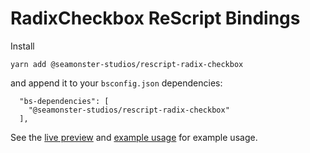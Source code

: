 # RadixCheckbox ReScript Bindings

Install

`yarn add @seamonster-studios/rescript-radix-checkbox`

and append it to your `bsconfig.json` dependencies:

```
  "bs-dependencies": [
    "@seamonster-studios/rescript-radix-checkbox"
  ],
```

See the [live preview](https://rescript-index.vercel.app/?fixtureId=%7B%22path%22%3A%22packages%2Frescript-radix-checkbox%2F__fixtures__%2F_RadixCheckbox.fixture.js%22%2C%22name%22%3Anull%7D) and [example usage](https://github.com/SeaMonster-Studios/rescript-index/blob/main/packages/rescript-radix-checkbox/__fixtures__/_RadixCheckbox.fixture.res) for example usage.